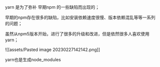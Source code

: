 yarn 是为了弥补 早期npm 的一些缺陷而出现的；

早期的npm存在很多的缺陷，比如安装依赖速度很慢、版本依赖混乱等等一系列的问题；

虽然从npm5版本开始，进行了很多的升级和改进，但是依然很多人喜欢使用yarn；

![[assets/Pasted image 20230227142142.png]]

yarn也是生成node_modules